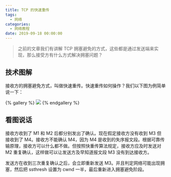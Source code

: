 ```yaml
---
title: TCP 的快速重传
tags:
  - 网络
categories:
  - 网络教程
date: 2019-09-18 00:00:00
---
```


> 之前的文章我们有讲解 TCP 拥塞避免的方式，这些都是通过发送端来实现，那么接受方有什么方式解决拥塞问题？

<!-- more -->

## 技术图解

接收方的拥塞避免方式，叫做快速重传。快速重传如何操作？我们以下图为例简单说一下：

{% gallery %}
![](https://cdn.dusays.com/2019/09/71-1.jpg/1)
{% endgallery %}

## 看图说话

接收方收到了 M1 和 M2 后都分别发出了确认。现在假定接收方没有收到 M3 但接收到了 M4。接收方不能确认 M4，因为 M4 是收到的失序报文段。根据可靠传输原理，接收方可以什么都不做。但按照快重传算法规定，接收方应及时发送对 M2 重复确认，这样做可以让发送方及早知道报文段 M3 没有到达接收方。

发送方在收到三次重复确认之后，会立即重新发送 M3。并且判定网络可能出现拥塞，然后把 ssthresh 设置为 cwnd 一半，最后重新进入拥塞避免阶段。